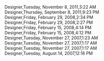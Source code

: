 ﻿Designer,Tuesday, November 8, 2011,3:22 AM  Designer,Thursday, September 8, 2011,9:23 PM  Designer,Friday, February 29, 2008,2:34 PM  Designer,Friday, February 29, 2008,2:27 PM  Designer,Friday, February 15, 2008,4:14 PM  Designer,Friday, February 15, 2008,4:12 PM  Designer,Tuesday, November 27, 2007,1:23 AM  Designer,Tuesday, November 27, 2007,1:17 AM  Designer,Tuesday, November 27, 2007,1:17 AM  Designer,Tuesday, August 14, 2007,12:16 PM